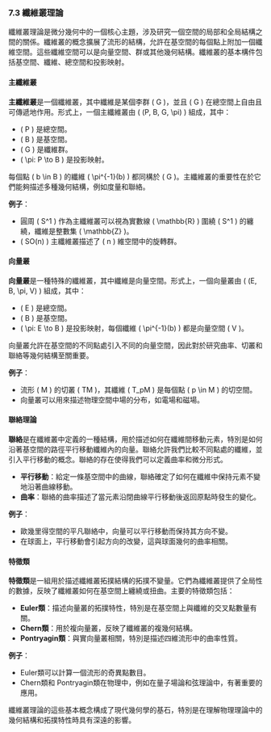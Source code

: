 ### 7.3 纖維叢理論

纖維叢理論是微分幾何中的一個核心主題，涉及研究一個空間的局部和全局結構之間的關係。纖維叢的概念擴展了流形的結構，允許在基空間的每個點上附加一個纖維空間。這些纖維空間可以是向量空間、群或其他幾何結構。纖維叢的基本構件包括基空間、纖維、總空間和投影映射。

#### 主纖維叢

**主纖維叢**是一個纖維叢，其中纖維是某個李群 \( G \)，並且 \( G \) 在總空間上自由且可傳遞地作用。形式上，一個主纖維叢由 \( (P, B, G, \pi) \) 組成，其中：

- \( P \) 是總空間。
- \( B \) 是基空間。
- \( G \) 是纖維群。
- \( \pi: P \to B \) 是投影映射。

每個點 \( b \in B \) 的纖維 \( \pi^{-1}(b) \) 都同構於 \( G \)。主纖維叢的重要性在於它們能夠描述多種幾何結構，例如度量和聯絡。

**例子**：

- 圓周 \( S^1 \) 作為主纖維叢可以視為實數線 \( \mathbb{R} \) 圍繞 \( S^1 \) 的纏繞，纖維是整數集 \( \mathbb{Z} \)。
- \( SO(n) \) 主纖維叢描述了 \( n \) 維空間中的旋轉群。

#### 向量叢

**向量叢**是一種特殊的纖維叢，其中纖維是向量空間。形式上，一個向量叢由 \( (E, B, \pi, V) \) 組成，其中：

- \( E \) 是總空間。
- \( B \) 是基空間。
- \( \pi: E \to B \) 是投影映射，每個纖維 \( \pi^{-1}(b) \) 都是向量空間 \( V \)。
  
向量叢允許在基空間的不同點處引入不同的向量空間，因此對於研究曲率、切叢和聯絡等幾何結構至關重要。

**例子**：

- 流形 \( M \) 的切叢 \( TM \)，其纖維 \( T_pM \) 是每個點 \( p \in M \) 的切空間。
- 向量叢可以用來描述物理空間中場的分布，如電場和磁場。

#### 聯絡理論

**聯絡**是在纖維叢中定義的一種結構，用於描述如何在纖維間移動元素，特別是如何沿著基空間的路徑平行移動纖維內的向量。聯絡允許我們比較不同點處的纖維，並引入平行移動的概念。聯絡的存在使得我們可以定義曲率和微分形式。

- **平行移動**：給定一條基空間中的曲線，聯絡確定了如何在纖維中保持元素不變地沿著曲線移動。
- **曲率**：聯絡的曲率描述了當元素沿閉曲線平行移動後返回原點時發生的變化。

**例子**：

- 歐幾里得空間的平凡聯絡中，向量可以平行移動而保持其方向不變。
- 在球面上，平行移動會引起方向的改變，這與球面幾何的曲率相關。

#### 特徵類

**特徵類**是一組用於描述纖維叢拓撲結構的拓撲不變量。它們為纖維叢提供了全局性的數據，反映了纖維叢如何在基空間上纏繞或扭曲。主要的特徵類包括：

- **Euler類**：描述向量叢的拓撲特性，特別是在基空間上與纖維的交叉點數量有關。
- **Chern類**：用於複向量叢，反映了纖維叢的複幾何結構。
- **Pontryagin類**：與實向量叢相關，特別是描述四維流形中的曲率性質。

**例子**：

- Euler類可以計算一個流形的奇異點數目。
- Chern類和 Pontryagin類在物理中，例如在量子場論和弦理論中，有著重要的應用。

纖維叢理論的這些基本概念構成了現代幾何學的基石，特別是在理解物理理論中的幾何結構和拓撲特性時具有深遠的影響。